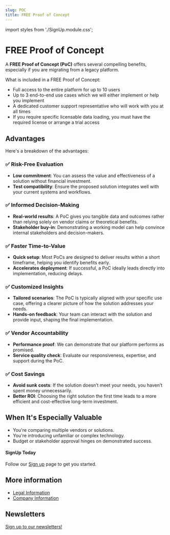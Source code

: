 ```yaml
---
slug: POC
title: FREE Proof of Concept
---
```

import styles from './SignUp.module.css';

<link href="//cdn-images.mailchimp.com/embedcode/classic-071822.css" rel="stylesheet" type="text/css" />

# FREE Proof of Concept

A **FREE Proof of Concept (PoC)** offers several compelling benefits, especially if you are migrating from a legacy platform. 

What is included in a FREE Proof of Concept:
* Full access to the entire platform for up to 10 users
* Up to 3 end-to-end use cases which we will either implement or help you implement
* A dedicated customer support representative who will work with you at all times
* If you require specific licensable data loading, you must have the required license or arrange a trial access 

## Advantages
Here's a breakdown of the advantages:

### ✅ Risk-Free Evaluation
* **Low commitment**: You can assess the value and effectiveness of a solution without financial investment.
* **Test compatibility**: Ensure the proposed solution integrates well with your current systems and workflows.

### ✅ Informed Decision-Making
* **Real-world results**: A PoC gives you tangible data and outcomes rather than relying solely on vendor claims or theoretical benefits.
* **Stakeholder buy-in**: Demonstrating a working model can help convince internal stakeholders and decision-makers.

### ✅ Faster Time-to-Value
* **Quick setup**: Most PoCs are designed to deliver results within a short timeframe, helping you identify benefits early.
* **Accelerates deployment**: If successful, a PoC ideally leads directly into implementation, reducing delays.

### ✅ Customized Insights
* **Tailored scenarios**: The PoC is typically aligned with your specific use case, offering a clearer picture of how the solution addresses your needs.
* **Hands-on feedback**: Your team can interact with the solution and provide input, shaping the final implementation.

### ✅ Vendor Accountability
* **Performance proof**: We can demonstrate that our platform performs as promised.
* **Service quality check**: Evaluate our responsiveness, expertise, and support during the PoC.

### ✅ Cost Savings
* **Avoid sunk costs**: If the solution doesn’t meet your needs, you haven’t spent money unnecessarily.
* **Better ROI**: Choosing the right solution the first time leads to a more efficient and cost-effective long-term investment.

## When It's Especially Valuable
* You're comparing multiple vendors or solutions.
* You're introducing unfamiliar or complex technology.
* Budget or stakeholder approval hinges on demonstrated success.

#### SignUp Today
Follow our [Sign up](/SignUp) page to get you started.

## More information

* [Legal Information](legal/Legal-Notices)
* [Company Information](AboutUs)

## Newsletters

<a target="_blank" href="http://eepurl.com/ih0lVr">Sign up to our newsletters!</a>